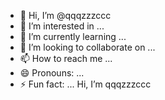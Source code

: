 - 👋 Hi, I’m @qqqzzzccc
- 👀 I’m interested in ...
- 🌱 I’m currently learning ...
- 💞️ I’m looking to collaborate on ...
- 📫 How to reach me ...
- 😄 Pronouns: ...
- ⚡ Fun fact: ...
Hi, I’m qqqzzzccc
<!---
qqqzzzccc/qqqzzzccc is a ✨ special ✨ repository because its `README.md` (this file) appears on your GitHub profile.
You can click the Preview link to take a look at your changes.
--->
